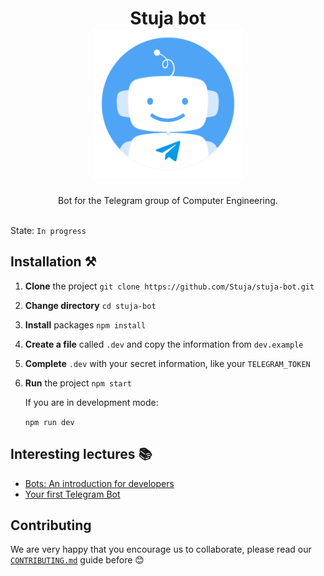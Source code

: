<h1 align="center">
    Stuja bot 
    <br/>
    <img alt="Bot image" title="Bot image" src="images/logo.jpg" width="240">
    <br/>
</h1>


<p align="center">
    Bot for the Telegram group of Computer Engineering.
    <br/> <br/>
</p>


State: `In progress`

## Installation ⚒️

1. **Clone** the project
   `git clone https://github.com/Stuja/stuja-bot.git`

2. **Change directory**
   `cd stuja-bot`

3. **Install** packages
   `npm install`

4. **Create a file** called `.dev` and copy the information from `dev.example`

5. **Complete** `.dev` with your secret information, like your `TELEGRAM_TOKEN`

6. **Run** the project
   `npm start`

   If you are in development mode:

   `npm run dev`



## Interesting lectures 📚

* [Bots: An introduction for developers](https://core.telegram.org/bots)
* [Your first Telegram Bot](https://aabedraba.com/taller-gdg)



## Contributing 

We are very happy that you encourage us to collaborate, please read our [`CONTRIBUTING.md`](doc/CONTRIBUTING.md) guide before 😊

